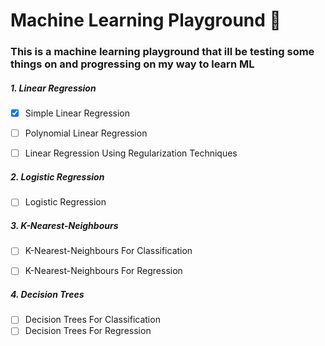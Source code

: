 # Machine Learning Playground 🛝

### This is a machine learning playground that ill be testing some things on and progressing on my way to learn ML 


##### 1. Linear Regression
- [x] Simple Linear Regression
- [ ] Polynomial Linear Regression
- [ ] Linear Regression Using Regularization Techniques 


##### 2. Logistic Regression
- [ ] Logistic Regression


##### 3. K-Nearest-Neighbours
- [ ] K-Nearest-Neighbours For Classification
- [ ] K-Nearest-Neighbours For Regression


##### 4. Decision Trees
- [ ] Decision Trees For Classification
- [ ] Decision Trees For Regression
